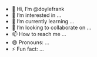 - 👋 Hi, I’m @doylefrank
- 👀 I’m interested in ...
- 🌱 I’m currently learning ...
- 💞️ I’m looking to collaborate on ...
- 📫 How to reach me ...
- 😄 Pronouns: ...
- ⚡ Fun fact: ...

<!---
doylefrank/doylefrank is a ✨ special ✨ repository because its `README.md` (this file) appears on your GitHub profile.
You can click the Preview link to take a look at your changes.
--->
